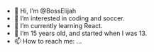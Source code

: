 - 👋 Hi, I’m @BossElijah
- 👀 I’m interested in coding and soccer.
- 🌱 I’m currently learning React.
- 💞️ I’m 15 years old, and started when I was 13.
- 📫 How to reach me: ...

<!---
BossElijah/BossElijah is a ✨ special ✨ repository because its `README.md` (this file) appears on your GitHub profile.
You can click the Preview link to take a look at your changes.
--->
